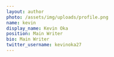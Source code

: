 ```yaml
---
layout: author
photo: /assets/img/uploads/profile.png
name: kevin
display_name: Kevin Oka
position: Main Writer
bio: Main Writer
twitter_username: kevinoka27
---
```

